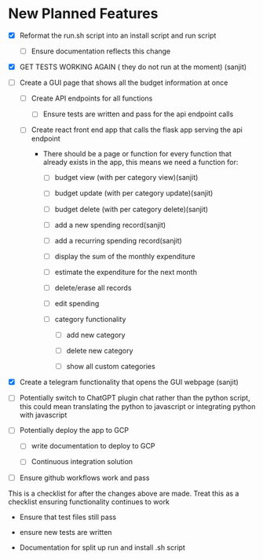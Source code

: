 # New Planned Features

*   [x] Reformat the run.sh script into an install script and run script

    *   [ ] Ensure documentation reflects this change

*   [x] GET TESTS WORKING AGAIN ( they do not run at the moment)&#x20; (sanjit)

*   [ ] Create a GUI page that shows all the budget information at once

    *   [ ] Create API endpoints for all functions

        *   [ ] Ensure tests are written and pass for the api endpoint calls

    *   [ ] Create react front end app that calls the flask app serving the api endpoint

        *   There should be a page or function for every function that already exists in the app, this means we need a function for:

            *   [ ] budget view (with per category view)(sanjit)

            *   [ ] budget update (with per category update)(sanjit)

            *   [ ] budget delete (with per category delete)(sanjit)

            *   [ ] add a new spending record(sanjit)

            *   [ ] add a recurring spending record(sanjit)

            *   [ ] display the sum of the monthly expenditure

            *   [ ] estimate the expenditure for the next month

            *   [ ] delete/erase all records

            *   [ ] edit spending

            *   [ ] category functionality

                *   [ ] add new category

                *   [ ] delete new category

                *   [ ] show all custom categories

*   [x] Create a telegram functionality that opens the GUI webpage (sanjit)

*   [ ] Potentially switch to ChatGPT plugin chat rather than the python script, this could mean translating the python to javascript or integrating python with javascript

*   [ ] Potentially deploy the app to GCP

    *   [ ] write documentation to deploy to GCP

    *   [ ] Continuous integration solution

*   [ ] Ensure github workflows work and pass

This is a checklist for after the changes above are made. Treat this as a checklist ensuring functionality continues to work

*   Ensure that test files still pass

*   ensure new tests are written

*   Documentation for split up run and install .sh script

